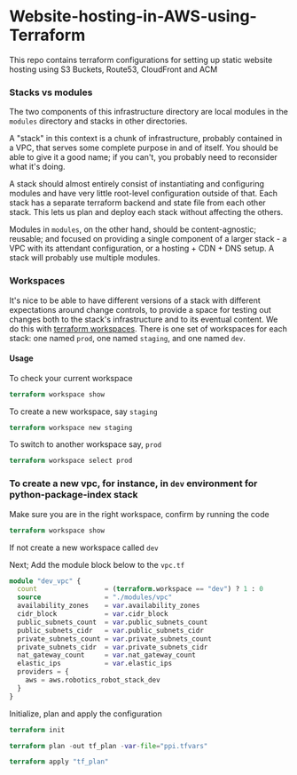 # Website-hosting-in-AWS-using-Terraform
This repo contains terraform configurations for setting up static website hosting using S3 Buckets, Route53, CloudFront and ACM 

### Stacks vs modules

The two components of this infrastructure directory are local modules in the `modules` directory and stacks in other directories.

A "stack" in this context is a chunk of infrastructure, probably contained in a VPC, that serves some complete purpose in and of itself. You should be able to give it a good name; if you can't, you probably need to reconsider what it's doing.

A stack should almost entirely consist of instantiating and configuring modules and have very little root-level configuration outside of that. Each stack has a separate terraform backend and state file from each other stack. This lets us plan and deploy each stack without affecting the others.

Modules in `modules`, on the other hand, should be content-agnostic; reusable; and focused on providing a single component of a larger stack - a VPC with its attendant configuration, or a hosting + CDN + DNS setup. A stack will probably use multiple modules.

### Workspaces

It's nice to be able to have different versions of a stack with different expectations around change controls, to provide a space for testing out changes both to the stack's infrastructure and to its eventual content. We do this with [terraform workspaces](https://www.terraform.io/language/state/workspaces). There is one set of workspaces for each stack: one named `prod`, one named `staging`, and one named `dev`.

#### Usage

To check your current workspace

```terraform
terraform workspace show
```

To create a new workspace, say `staging`

```terraform
terraform workspace new staging
```

To switch to another workspace say, `prod`

```terraform
terraform workspace select prod
```

### To create a new vpc, for instance, in `dev` environment for python-package-index stack

Make sure you are in the right workspace, confirm by running the code

```terraform
terraform workspace show
```

If not create a new workspace called `dev`

Next;
Add the module block below to the `vpc.tf`

```terraform
module "dev_vpc" {
  count                 = (terraform.workspace == "dev") ? 1 : 0
  source                = "./modules/vpc"
  availability_zones    = var.availability_zones
  cidr_block            = var.cidr_block
  public_subnets_count  = var.public_subnets_count
  public_subnets_cidr   = var.public_subnets_cidr
  private_subnets_count = var.private_subnets_count
  private_subnets_cidr  = var.private_subnets_cidr
  nat_gateway_count     = var.nat_gateway_count
  elastic_ips           = var.elastic_ips
  providers = {
    aws = aws.robotics_robot_stack_dev
  }
}
```

Initialize, plan and apply the configuration

```terraform
terraform init

terraform plan -out tf_plan -var-file="ppi.tfvars"

terraform apply "tf_plan"
```